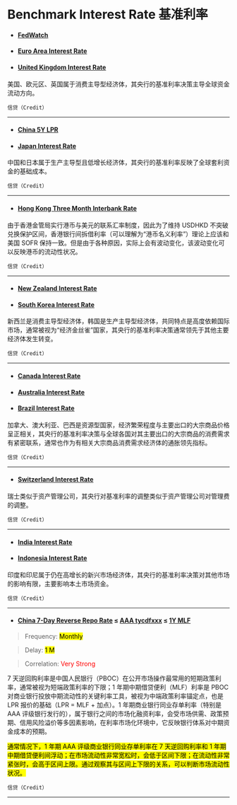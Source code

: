 # Benchmark Interest Rate 基准利率

- <a href="https://www.cmegroup.com/markets/interest-rates/cme-fedwatch-tool.html" target="_blank"><h4>FedWatch</h4></a>
- <a href="https://tradingeconomics.com/euro-area/interest-rate" target="_blank"><h4>Euro Area Interest Rate</h4></a>
- <a href="https://tradingeconomics.com/united-kingdom/interest-rate" target="_blank"><h4>United Kingdom Interest Rate</h4></a>

美国、欧元区、英国属于消费主导型经济体，其央行的基准利率决策主导全球资金流动方向。

`信贷（Credit）`

---

- <a href="https://tradingeconomics.com/china/interest-rate" target="_blank"><h4>China 5Y LPR</h4></a>
- <a href="https://tradingeconomics.com/japan/interest-rate" target="_blank"><h4>Japan Interest Rate</h4></a>

中国和日本属于生产主导型且低增长经济体，其央行的基准利率反映了全球套利资金的基础成本。

`信贷（Credit）`

---

- <a href="http://sc.macromicro.me/collections/1626/hk-finance-relative/3752/hkd-interest-settlement-rates" target="_blank"><h4>Hong Kong Three Month Interbank Rate</h4></a>

由于香港金管局实行港币与美元的联系汇率制度，因此为了维持 USDHKD 不突破兑换保护区间，香港银行间拆借利率（可以理解为“港币名义利率”）理论上应该和美国 SOFR 保持一致。但是由于各种原因，实际上会有波动变化，该波动变化可以反映港币的流动性状况。

`信贷（Credit）`

---

- <a href="https://tradingeconomics.com/new-zealand/interest-rate" target="_blank"><h4>New Zealand Interest Rate</h4></a>
- <a href="https://tradingeconomics.com/south-korea/interest-rate" target="_blank"><h4>South Korea Interest Rate</h4></a>

新西兰是消费主导型经济体，韩国是生产主导型经济体，共同特点是高度依赖国际市场，通常被视为“经济金丝雀”国家，其央行的基准利率决策通常领先于其他主要经济体发生转变。

`信贷（Credit）`

---

- <a href="https://tradingeconomics.com/canada/interest-rate" target="_blank"><h4>Canada Interest Rate</h4></a>
- <a href="https://tradingeconomics.com/australia/interest-rate" target="_blank"><h4>Australia Interest Rate</h4></a>
- <a href="https://tradingeconomics.com/brazil/interest-rate" target="_blank"><h4>Brazil Interest Rate</h4></a>

加拿大、澳大利亚、巴西是资源型国家，经济繁荣程度与主要出口的大宗商品价格呈正相关，其央行的基准利率决策与全球各国对其主要出口的大宗商品的消费需求有紧密联系，通常也作为有相关大宗商品消费需求经济体的通胀领先指标。

`信贷（Credit）`

---

- <a href="https://tradingeconomics.com/switzerland/interest-rate" target="_blank"><h4>Switzerland Interest Rate</h4></a>

瑞士类似于资产管理公司，其央行对基准利率的调整类似于资产管理公司对管理费的调整。

`信贷（Credit）`

---

- <a href="https://tradingeconomics.com/india/interest-rate" target="_blank"><h4>India Interest Rate</h4></a>
- <a href="https://tradingeconomics.com/indonesia/interest-rate" target="_blank"><h4>Indonesia Interest Rate</h4></a>

印度和印尼属于仍在高增长的新兴市场经济体，其央行的基准利率决策对其他市场的影响有限，主要影响本土市场资金。

`信贷（Credit）`

---

- <h4><a href="https://zh.tradingeconomics.com/china/reverse-repo-rate" target="_blank">China 7-Day Reverse Repo Rate</a> ≤ <a href="https://www.chinamoney.com.cn/chinese/tycdfxxx/" target="_blank">AAA tycdfxxx</a> ≤ <a href="https://zh.tradingeconomics.com/china/1-year-mlf-rate" target="_blank">1Y MLF</a></h4>

> Frequency: <mark>Monthly</mark>

> Delay: <mark>1 M</mark>

> Correlation: <span style="color: red;">Very Strong</span>

7 天逆回购利率是中国人民银行（PBOC）在公开市场操作最常用的短期政策利率，通常被视为短端政策利率的下限；1 年期中期借贷便利（MLF）利率是 PBOC 对商业银行投放中期流动性的关键利率工具，被视为中端政策利率锚定点，也是 LPR 报价的基础（LPR = MLF + 加点）。1 年期商业银行同业存单利率（特别是 AAA 评级银行发行的），属于银行之间的市场化融资利率，会受市场供需、政策预期、信用风险溢价等多因素影响，在利率市场化环境中，它反映银行体系对中期资金成本的预期。

<mark>通常情况下，1 年期 AAA 评级商业银行同业存单利率在 7 天逆回购利率和 1 年期中期借贷便利间浮动；在市场流动性非常宽松时，会低于区间下限；在流动性非常紧张时，会高于区间上限。通过观察其与区间上下限的关系，可以判断市场流动性状况。</mark>

`信贷（Credit）`

---
